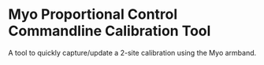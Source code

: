 # Myo Proportional Control Commandline Calibration Tool

A tool to quickly capture/update a 2-site calibration using the Myo armband.
